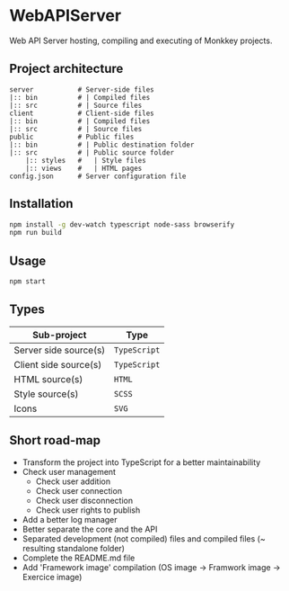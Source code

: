 # WebAPIServer
Web API Server hosting, compiling and executing of Monkkey projects.

## Project architecture

```
server           # Server-side files
|:: bin          # | Compiled files
|:: src          # | Source files
client           # Client-side files
|:: bin          # | Compiled files
|:: src          # | Source files
public           # Public files
|:: bin          # | Public destination folder
|:: src          # | Public source folder
    |:: styles   #   | Style files
    |:: views    #   | HTML pages
config.json      # Server configuration file
```

## Installation

```bash
npm install -g dev-watch typescript node-sass browserify
npm run build
```

## Usage

```bash
npm start
```

## Types

Sub-project | Type
-|-
Server side source(s) | `TypeScript`
Client side source(s) | `TypeScript`
HTML source(s) | `HTML`
Style source(s) | `SCSS`
Icons | `SVG`

## Short road-map

* Transform the project into TypeScript for a better maintainability
* Check user management
  * Check user addition
  * Check user connection
  * Check user disconnection
  * Check user rights to publish
* Add a better log manager
* Better separate the core and the API
* Separated development (not compiled) files and compiled files (~ resulting standalone folder)
* Complete the README.md file
* Add 'Framework image' compilation (OS image -> Framwork image -> Exercice image)
